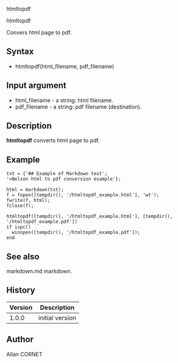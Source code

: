 



htmltopdf


htmltopdf

Convers html page to pdf.

## Syntax

- htmltopdf(html_filename, pdf_filename)

## Input argument

 - html_filename - a string: html filename.
 - pdf_filename - a string: pdf filename (destination).

## Description


  <p><b>htmltopdf</b> converts html page to pdf.</p>


## Example

```Nelson
txt = {'## Example of Markdown text';
'>Nelson html to pdf conversion example'};

html = markdown(txt);
f = fopen([tempdir(), '/htmltopdf_example.html'], 'wt');
fwrite(f, html);
fclose(f);

htmltopdf([tempdir(), '/htmltopdf_example.html'], [tempdir(), '/htmltopdf_example.pdf'])
if ispc()
  winopen([tempdir(), '/htmltopdf_example.pdf']);
end
```

## See also

markdown.md markdown.
## History

|Version|Description|
|------|------|
|1.0.0|initial version|


## Author

Allan CORNET



